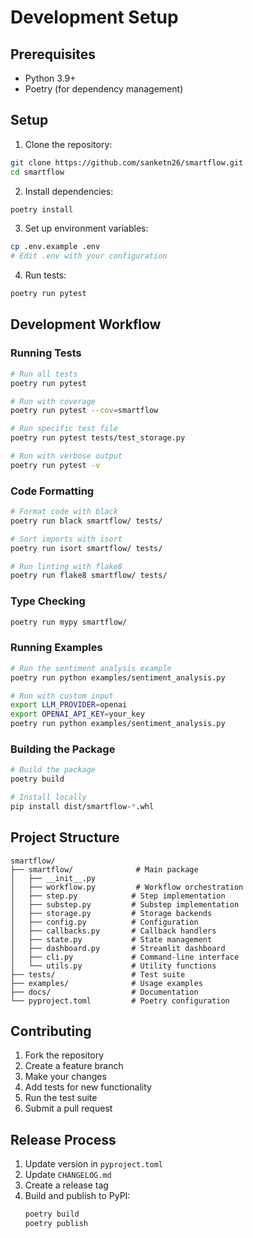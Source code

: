 # Development Setup

## Prerequisites

- Python 3.9+
- Poetry (for dependency management)

## Setup

1. Clone the repository:
```bash
git clone https://github.com/sanketn26/smartflow.git
cd smartflow
```

2. Install dependencies:
```bash
poetry install
```

3. Set up environment variables:
```bash
cp .env.example .env
# Edit .env with your configuration
```

4. Run tests:
```bash
poetry run pytest
```

## Development Workflow

### Running Tests

```bash
# Run all tests
poetry run pytest

# Run with coverage
poetry run pytest --cov=smartflow

# Run specific test file
poetry run pytest tests/test_storage.py

# Run with verbose output
poetry run pytest -v
```

### Code Formatting

```bash
# Format code with black
poetry run black smartflow/ tests/

# Sort imports with isort
poetry run isort smartflow/ tests/

# Run linting with flake8
poetry run flake8 smartflow/ tests/
```

### Type Checking

```bash
poetry run mypy smartflow/
```

### Running Examples

```bash
# Run the sentiment analysis example
poetry run python examples/sentiment_analysis.py

# Run with custom input
export LLM_PROVIDER=openai
export OPENAI_API_KEY=your_key
poetry run python examples/sentiment_analysis.py
```

### Building the Package

```bash
# Build the package
poetry build

# Install locally
pip install dist/smartflow-*.whl
```

## Project Structure

```
smartflow/
├── smartflow/              # Main package
│   ├── __init__.py
│   ├── workflow.py         # Workflow orchestration
│   ├── step.py            # Step implementation
│   ├── substep.py         # Substep implementation
│   ├── storage.py         # Storage backends
│   ├── config.py          # Configuration
│   ├── callbacks.py       # Callback handlers
│   ├── state.py           # State management
│   ├── dashboard.py       # Streamlit dashboard
│   ├── cli.py             # Command-line interface
│   └── utils.py           # Utility functions
├── tests/                 # Test suite
├── examples/              # Usage examples
├── docs/                  # Documentation
└── pyproject.toml         # Poetry configuration
```

## Contributing

1. Fork the repository
2. Create a feature branch
3. Make your changes
4. Add tests for new functionality
5. Run the test suite
6. Submit a pull request

## Release Process

1. Update version in `pyproject.toml`
2. Update `CHANGELOG.md`
3. Create a release tag
4. Build and publish to PyPI:
   ```bash
   poetry build
   poetry publish
   ```
